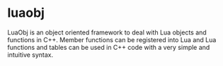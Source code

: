 luaobj
======

LuaObj is an object oriented framework to deal with Lua objects and functions in C++. Member functions can be registered into Lua and Lua functions and tables can be used in C++ code with a very simple and intuitive syntax.
